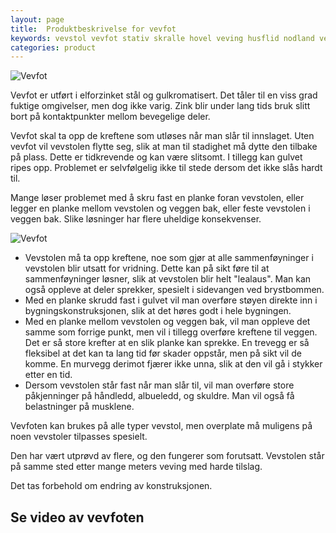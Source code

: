 ```yaml
---
layout: page
title:  Produktbeskrivelse for vevfot
keywords: vevstol vevfot stativ skralle hovel veving husflid nodland vev produksjon
categories: product
---
```


<img src="<%= relative_url '/images/vevfot_002_thumb.jpg' %>" alt="Vevfot" />

<p class="block">
  Vevfot er utført i elforzinket stål og gulkromatisert.
  Det tåler til en viss grad fuktige omgivelser, men dog ikke varig.
  Zink blir under lang tids bruk slitt bort på kontaktpunkter
  mellom bevegelige deler.
</p>

<p class="block">
  Vevfot skal ta opp de kreftene som utløses når man slår til innslaget.
  Uten vevfot vil vevstolen flytte seg,
  slik at man til stadighet må dytte den tilbake på plass.
  Dette er tidkrevende og kan være slitsomt.
  I tillegg kan gulvet ripes opp.
  Problemet er selvfølgelig ikke til stede dersom det ikke slås hardt til.
</p>

<p class="block">
  Mange løser problemet med å skru fast en planke foran vevstolen,
  eller legger en planke mellom vevstolen og veggen bak,
  eller feste vevstolen i veggen bak.
  Slike løsninger har flere uheldige konsekvenser.
</p>

<img src="<%= relative_url '/images/vevfot_003_thumb.jpg' %>" alt="Vevfot" />

<div class="content">
  <ul>
    <li>
      Vevstolen må ta opp kreftene, noe som gjør at alle
      sammenføyninger i vevstolen blir utsatt for vridning.
      Dette kan på sikt føre til at sammenføyninger løsner,
      slik at vevstolen blir helt "lealaus".
      Man kan også oppleve at deler sprekker,
      spesielt i sidevangen ved brystbommen.
    </li>
    <li>
      Med en planke skrudd fast i gulvet vil man overføre støyen direkte
      inn i bygningskonstruksjonen, slik at det høres godt i hele bygningen.
    </li>
    <li>
      Med en planke mellom vevstolen og veggen bak,
      vil man oppleve det samme som forrige punkt,
      men vil i tillegg overføre kreftene til veggen.
      Det er så store krefter at en slik planke kan sprekke.
      En trevegg er så fleksibel at det kan ta lang tid før skader oppstår,
      men på sikt vil de komme.
      En murvegg derimot fjærer ikke unna,
      slik at den vil gå i stykker etter en tid.
    </li>
    <li>
      Dersom vevstolen står fast når man slår til,
      vil man overføre store påkjenninger på håndledd, albueledd, og skuldre.
      Man vil også få belastninger på musklene.
    </li>
  </ul>
</div>

<p class="block">
  Vevfoten kan brukes på alle typer vevstol,
  men overplate må muligens på noen vevstoler tilpasses spesielt.
</p>

<p class="block">
  Den har vært utprøvd av flere, og den fungerer som forutsatt.
  Vevstolen står på samme sted etter mange meters veving med harde tilslag.
</p>

<p class="block">
  Det tas forbehold om endring av konstruksjonen.
</p>

<h2 class="is-size-2">Se video av vevfoten</h2>

<object width="425" height="350">
  <param name="movie" value="http://www.youtube.com/v/kJSbNoJ9Z00" />
  <embed src="http://www.youtube.com/v/kJSbNoJ9Z00" type="application/x-shockwave-flash" width="425" height="350" />
</object>
